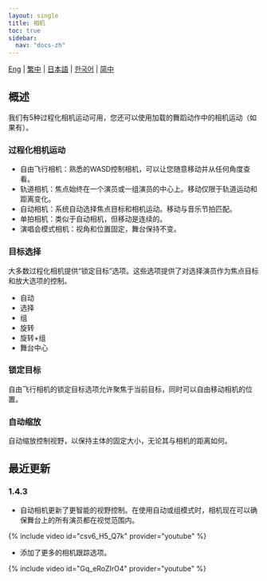 ```yaml
---
layout: single
title: 相机
toc: true
sidebar:
  nav: "docs-zh"
---
```

[Eng](/dancexr/features/camera) | [繁中](/tw/dancexr/features/camera) | [日本語](/jp/dancexr/features/camera) | [한국어](/kr/dancexr/features/camera) | [简中](/zh/dancexr/features/camera)


## 概述
我们有5种过程化相机运动可用，您还可以使用加载的舞蹈动作中的相机运动（如果有）。

### 过程化相机运动
* 自由飞行相机：熟悉的WASD控制相机，可以让您随意移动并从任何角度查看。
* 轨道相机：焦点始终在一个演员或一组演员的中心上。移动仅限于轨道运动和距离变化。
* 自动相机：系统自动选择焦点目标和相机运动。移动与音乐节拍匹配。
* 单拍相机：类似于自动相机，但移动是连续的。
* 演唱会模式相机：视角和位置固定，舞台保持不变。

### 目标选择
大多数过程化相机提供“锁定目标”选项。这些选项提供了对选择演员作为焦点目标和放大选项的控制。
* 自动
* 选择
* 组
* 旋转
* 旋转+组
* 舞台中心

### 锁定目标
自由飞行相机的锁定目标选项允许聚焦于当前目标，同时可以自由移动相机的位置。

### 自动缩放
自动缩放控制视野，以保持主体的固定大小，无论其与相机的距离如何。

## 最近更新
### 1.4.3
* 自动相机更新了更智能的视野控制。在使用自动或组模式时，相机现在可以确保舞台上的所有演员都在视觉范围内。

{% include video id="csv6_H5_Q7k" provider="youtube" %}

* 添加了更多的相机跟踪选项。

{% include video id="Gq_eRoZIrO4" provider="youtube" %}